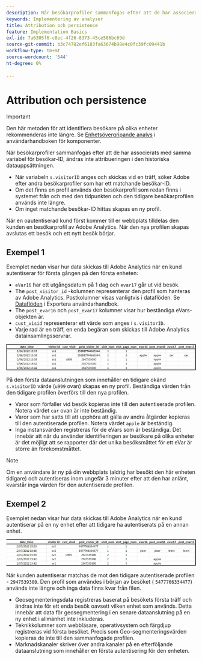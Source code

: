 ```yaml
---
description: När besökarprofiler sammanfogas efter att de har associerats med samma variabel för besökar-ID, ändras inte attribueringen i den historiska datauppsättningen.
keywords: Implementering av analyser
title: Attribution och persistence
feature: Implementation Basics
exl-id: 7a6305f6-c8ec-4f26-8373-45ce586bc69d
source-git-commit: b3c74782ef6183fa63674b98e4c0fc39fc09441b
workflow-type: tm+mt
source-wordcount: '544'
ht-degree: 0%

---
```


# Attribution och persistence

>[!IMPORTANT]
>
>Den här metoden för att identifiera besökare på olika enheter rekommenderas inte längre. Se [Enhetsövergripande analys](/help/components/cda/overview.md) i användarhandboken för komponenter.

När besökarprofiler sammanfogas efter att de har associerats med samma variabel för besökar-ID, ändras inte attribueringen i den historiska datauppsättningen.

* När variabeln `s.visitorID` anges och skickas vid en träff, söker Adobe efter andra besökarprofiler som har ett matchande besökar-ID.
* Om det finns en profil används den besökarprofil som redan finns i systemet från och med den tidpunkten och den tidigare besökarprofilen används inte längre.
* Om inget matchande besökar-ID hittas skapas en ny profil.

När en oautentiserad kund först kommer till er webbplats tilldelas den kunden en besökarprofil av Adobe Analytics. När den nya profilen skapas avslutas ett besök och ett nytt besök börjar.

## Exempel 1

Exemplet nedan visar hur data skickas till Adobe Analytics när en kund autentiserar för första gången på den första enheten:

* `eVar16` har ett utgångsdatum på 1 dag och `evar17` går ut vid besök.
* The `post_visitor_id` -kolumnen representerar den profil som hanteras av Adobe Analytics. Postkolumner visas vanligtvis i dataflöden. Se [Dataflöden](/help/export/analytics-data-feed/data-feed-overview.md) i Exportera användarhandbok.
* The `post_evar16` och `post_evar17` kolumner visar hur beständiga eVars-objekten är.
* `cust_visid` representerar ett värde som anges i `s.visitorID`.
* Varje rad är en träff, en enda begäran som skickas till Adobe Analytics datainsamlingsservrar.

![Exempel på olika enheter 1](assets/xdevice_first.jpg)

På den första dataanslutningen som innehåller en tidigare okänd `s.visitorID` värde (`u999` ovan) skapas en ny profil. Beständiga värden från den tidigare profilen överförs till den nya profilen.

* Varor som förfaller vid besök kopieras inte till den autentiserade profilen. Notera värdet `car` ovan är inte beständig.
* Varor som har satts till att upphöra att gälla av andra åtgärder kopieras till den autentiserade profilen. Notera värdet `apple` är beständig.
* Inga instansvärden registreras för de eVars som är beständiga. Det innebär att när du använder identifieringen av besökare på olika enheter är det möjligt att se rapporter där det unika besöksmåttet för ett eVar är större än förekomstmåttet.

>[!NOTE]
>
>Om en användare är ny på din webbplats (aldrig har besökt den här enheten tidigare) och autentiseras inom ungefär 3 minuter efter att den har anlänt, kvarstår inga värden för den autentiserade profilen.

## Exempel 2

Exemplet nedan visar hur data skickas till Adobe Analytics när en kund autentiserar på en ny enhet efter att tidigare ha autentiserats på en annan enhet.

![Exempel på olika enheter 2](assets/xdevice-subsequent.jpg)

När kunden autentiserar matchas de mot den tidigare autentiserade profilen - `2947539300`. Den profil som användes i början av besöket ( `5477766334477`) används inte längre och inga data finns kvar från filen.

* Geosegmenteringsdata registreras baserat på besökets första träff och ändras inte för ett enda besök oavsett vilken enhet som används. Detta innebär att data för geosegmentering i en senare dataanslutning på en ny enhet i allmänhet inte inkluderas.
* Teknikkolumner som webbläsare, operativsystem och färgdjup registreras vid första besöket. Precis som Geo-segmenteringsvärden kopieras de inte till den sammanfogade profilen.
* Marknadskanaler skriver över andra kanaler på en efterföljande dataanslutning som innehåller en första autentisering för den enheten.
